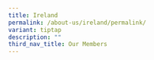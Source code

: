 ```yaml
---
title: Ireland
permalink: /about-us/ireland/permalink/
variant: tiptap
description: ""
third_nav_title: Our Members
---
```

